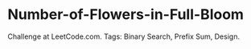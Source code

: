 # Number-of-Flowers-in-Full-Bloom
Challenge at LeetCode.com. Tags: Binary Search, Prefix Sum, Design.
